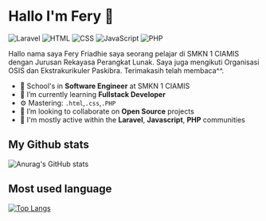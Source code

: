 # Hallo I'm Fery 👋

![Laravel](https://img.shields.io/badge/Laravel-Beginner-red)
![HTML](https://img.shields.io/badge/HTML-Expert-orange)
![CSS](https://img.shields.io/badge/CSS-Intermediate-lightblue)
![JavaScript](https://img.shields.io/badge/JavaScript-Intermediate-yellow)
![PHP](https://img.shields.io/badge/PHP-Intermediate-lightblue)

Hallo nama saya Fery Friadhie saya seorang pelajar di SMKN 1 CIAMIS 
dengan Jurusan Rekayasa Perangkat Lunak. Saya juga mengikuti Organisasi OSIS
dan Ekstrakurikuler Paskibra. Terimakasih telah membaca^^.

- 🔭 School's in **Software Engineer** at SMKN 1 CIAMIS
- 🌱 I’m currently learning **Fullstack Developer**
- ⚙️ Mastering: `.html`,`.css`,`.PHP`
- 👯 I’m looking to collaborate on **Open Source**  projects
- 💬 I'm mostly active within the **Laravel**, **Javascript**, **PHP** communities

## My Github stats
![Anurag's GitHub stats](https://github-readme-stats.vercel.app/api?username=FeryFriadhie&show_icons=true)

## Most used language
[![Top Langs](https://github-readme-stats.vercel.app/api/top-langs/?username=FeryFriadhie)](https://github.com/FeryFriadhie)
